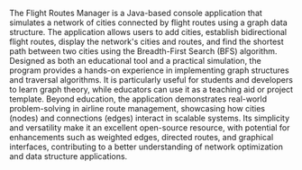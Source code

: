 The Flight Routes Manager is a Java-based console application that simulates a network of cities connected by flight routes using a graph data structure. The application allows users to add cities, establish bidirectional flight routes, display the network's cities and routes, and find the shortest path between two cities using the Breadth-First Search (BFS) algorithm. Designed as both an educational tool and a practical simulation, the program provides a hands-on experience in implementing graph structures and traversal algorithms. It is particularly useful for students and developers to learn graph theory, while educators can use it as a teaching aid or project template. Beyond education, the application demonstrates real-world problem-solving in airline route management, showcasing how cities (nodes) and connections (edges) interact in scalable systems. Its simplicity and versatility make it an excellent open-source resource, with potential for enhancements such as weighted edges, directed routes, and graphical interfaces, contributing to a better understanding of network optimization and data structure applications.

